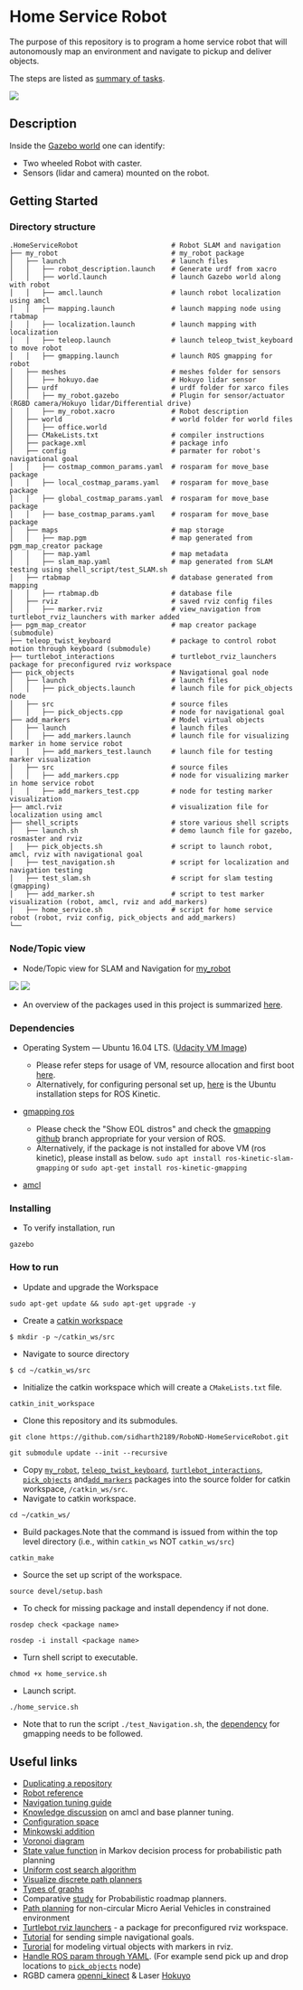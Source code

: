 # Home Service Robot
The purpose of this repository is to program a home service robot that will autonomously map an environment and navigate to pickup and deliver objects. 

The steps are listed as [summary of tasks](task_summary.txt).

<img src="HomeServiceRobot.gif"/>

## Description
Inside the [Gazebo world](https://github.com/sidharth2189/RoboND-GazeboWorld/blob/main/images/office.png) one can identify:

* Two wheeled Robot with caster.
* Sensors (lidar and camera) mounted on the robot.

## Getting Started

### Directory structure
    .HomeServiceRobot                       # Robot SLAM and navigation
    ├── my_robot                            # my_robot package                   
    │   ├── launch                          # launch files   
    │   │   ├── robot_description.launch    # Generate urdf from xacro
    │   │   ├── world.launch                # launch Gazebo world along with robot
    │   │   ├── amcl.launch                 # launch robot localization using amcl
    │   │   ├── mapping.launch              # launch mapping node using rtabmap
    │   │   ├── localization.launch         # launch mapping with localization
    │   │   ├── teleop.launch               # launch teleop_twist_keyboard to move robot
    │   │   ├── gmapping.launch             # launch ROS gmapping for robot    
    │   ├── meshes                          # meshes folder for sensors
    │   │   ├── hokuyo.dae                  # Hokuyo lidar sensor
    │   ├── urdf                            # urdf folder for xarco files
    │   │   ├── my_robot.gazebo             # Plugin for sensor/actuator (RGBD camera/Hokuyo lidar/Differential drive)
    │   │   ├── my_robot.xacro              # Robot description
    │   ├── world                           # world folder for world files
    │   │   ├── office.world
    │   ├── CMakeLists.txt                  # compiler instructions
    │   ├── package.xml                     # package info
    │   ├── config                          # parmater for robot's navigational goal   
    │   │   ├── costmap_common_params.yaml  # rosparam for move_base package
    │   │   ├── local_costmap_params.yaml   # rosparam for move_base package
    │   │   ├── global_costmap_params.yaml  # rosparam for move_base package
    │   │   ├── base_costmap_params.yaml    # rosparam for move_base package
    │   ├── maps                            # map storage   
    │   │   ├── map.pgm                     # map generated from pgm_map_creator package
    │   │   ├── map.yaml                    # map metadata
    │   │   ├── slam_map.yaml               # map generated from SLAM testing using shell_script/test_SLAM.sh
    │   ├── rtabmap                         # database generated from mapping
    │   │   ├── rtabmap.db                  # database file
    │   ├── rviz                            # saved rviz config files
    │   │   ├── marker.rviz                 # view_navigation from turtlebot_rviz_launchers with marker added
    ├── pgm_map_creator                     # map creator package (submodule)    
    ├── teleop_twist_keyboard               # package to control robot motion through keyboard (submodule)
    ├── turtlebot_interactions              # turtlebot_rviz_launchers package for preconfigured rviz workspace
    ├── pick_objects                        # Navigational goal node
    │   ├── launch                          # launch files   
    │   │   ├── pick_objects.launch         # launch file for pick_objects node
    │   ├── src                             # source files   
    │   │   ├── pick_objects.cpp            # node for navigational goal
    ├── add_markers                         # Model virtual objects
    │   ├── launch                          # launch files   
    │   │   ├── add_markers.launch          # launch file for visualizing marker in home service robot
    │   │   ├── add_markers_test.launch     # launch file for testing marker visualization
    │   ├── src                             # source files   
    │   │   ├── add_markers.cpp             # node for visualizing marker in home service robot
    │   │   ├── add_markers_test.cpp        # node for testing marker visualization
    ├── amcl.rviz                           # visualization file for localization using amcl
    ├── shell_scripts                       # store various shell scripts
    │   ├── launch.sh                       # demo launch file for gazebo, rosmaster and rviz
    │   ├── pick_objects.sh                 # script to launch robot, amcl, rviz with navigational goal
    │   ├── test_navigation.sh              # script for localization and navigation testing
    │   ├── test_slam.sh                    # script for slam testing (gmapping)  
    │   ├── add_marker.sh                   # script to test marker visualization (robot, amcl, rviz and add_markers)
    │   ├── home_service.sh                 # script for home service robot (robot, rviz config, pick_objects and add_markers)                           
    └──                          

### Node/Topic view

* Node/Topic view for SLAM and Navigation for [my_robot](/my_robot/)
<img src="/docs/HomeServRobo_Nodes.png"/>
<img src="/docs/HomeServRobo_Nodes_Topics.png"/>

* An overview of the packages used in this project is summarized [here](/docs/Packages%20in%20the%20Home%20Service%20Robot.pdf).

### Dependencies

* Operating System — Ubuntu 16.04 LTS. ([Udacity VM Image](https://s3-us-west-1.amazonaws.com/udacity-robotics/Virtual+Machines/Lubuntu_071917/RoboVM_V2.1.0.zip))
  *  Please refer steps for usage of VM, resource allocation and first boot [here](/docs/VM.txt).
  * Alternatively, for configuring personal set up, [here](https://wiki.ros.org/kinetic/Installation/Ubuntu) is the Ubuntu installation steps for ROS Kinetic.

* [gmapping ros](https://wiki.ros.org/gmapping)
  * Please check the "Show EOL distros" and check the [gmapping github](https://github.com/ros-perception/slam_gmapping) branch appropriate for your version of ROS.
  * Alternatively, if the package is not installed for above VM (ros kinetic), please install as below.
  ```sudo apt install ros-kinetic-slam-gmapping```</brk> or ```sudo apt-get install ros-kinetic-gmapping```

* [amcl](https://github.com/sidharth2189/RoboND-WhereAmI)


### Installing
* To verify installation, run
```
gazebo
```

### How to run
* Update and upgrade the Workspace
```
sudo apt-get update && sudo apt-get upgrade -y
```
* Create a [catkin workspace](https://wiki.ros.org/catkin/conceptual_overview)
```
$ mkdir -p ~/catkin_ws/src
```
* Navigate to source directory
```
$ cd ~/catkin_ws/src
```
* Initialize the catkin workspace which will create a ```CMakeLists.txt``` file.
```
catkin_init_workspace
```
* Clone this repository and its submodules.
```
git clone https://github.com/sidharth2189/RoboND-HomeServiceRobot.git
```
```
git submodule update --init --recursive
```
* Copy [```my_robot```](/my_robot/), [```teleop_twist_keyboard```](https://github.com/ros-teleop/teleop_twist_keyboard), [```turtlebot_interactions```](https://github.com/turtlebot/turtlebot_interactions), [```pick_objects```](/pick_objects/) and[```add_markers```](/add_markers/) packages into the source folder for catkin workspace, ```/catkin_ws/src```.
* Navigate to catkin workspace.
```
cd ~/catkin_ws/
```
* Build packages.Note that the command is issued from within the top level directory (i.e., within ```catkin_ws``` NOT ```catkin_ws/src```) 
```
catkin_make
```
* Source the set up script of the workspace. 
```
source devel/setup.bash
```
* To check for missing package and install dependency if not done.
```
rosdep check <package name>
```
```
rosdep -i install <package name>
```
* Turn shell script to executable.
```
chmod +x home_service.sh
```
* Launch script.
```
./home_service.sh
```
* Note that to run the script ```./test_Navigation.sh```, the [dependency](#dependencies) for gmapping needs to be followed.

## Useful links
* [Duplicating a repository](https://docs.github.com/en/repositories/creating-and-managing-repositories/duplicating-a-repository)
* [Robot reference](https://github.com/sidharth2189/RoboND-WhereAmI)
* [Navigation tuning guide](https://wiki.ros.org/navigation/Tutorials/Navigation%20Tuning%20Guide)
* [Knowledge discussion](https://knowledge.udacity.com/questions/418425#419880) on amcl and base planner tuning.
* [Configuration space](https://www.youtube.com/watch?v=SBFwgR4K1Gk)
* [Minkowski addition](https://en.wikipedia.org/wiki/Minkowski_addition)
* [Voronoi diagram](https://en.wikipedia.org/wiki/Voronoi_diagram)
* [State value function](https://towardsdatascience.com/reinforcement-learning-rl-101-with-python-e1aa0d37d43b) in Markov decision process for probabilistic path planning
* [Uniform cost search algorithm](https://www.geeksforgeeks.org/uniform-cost-search-dijkstra-for-large-graphs/)
* [Visualize discrete path planners](https://qiao.github.io/PathFinding.js/visual/)
* [Types of graphs](https://www.geeksforgeeks.org/graph-types-and-applications/)
* Comparative [study](https://webspace.science.uu.nl/~gerae101/pdf/compare.pdf) for Probabilistic roadmap planners.
* [Path planning](https://www.cs.cmu.edu/~maxim/files/pathplanforMAV_icra13.pdf) for non-circular Micro Aerial Vehicles in constrained environment
* [Turtlebot rviz launchers](https://wiki.ros.org/turtlebot_rviz_launchers) - a package for preconfigured rviz workspace.
* [Tutorial](https://wiki.ros.org/navigation/Tutorials/SendingSimpleGoals) for sending simple navigational goals.
* [Turorial](http://wiki.ros.org/rviz/Tutorials/Markers%3A%20Basic%20Shapes) for modeling virtual objects with markers in rviz.
* [Handle ROS param through YAML](https://roboticsbackend.com/ros-param-yaml-format/). (For example send pick up and drop locations to [```pick_objects```](/pick_objects/) node)
* RGBD camera [openni_kinect](https://classic.gazebosim.org/tutorials?tut=ros_gzplugins#OpenniKinect) &  Laser [Hokuyo](https://classic.gazebosim.org/tutorials?tut=ros_gzplugins#Laser)
